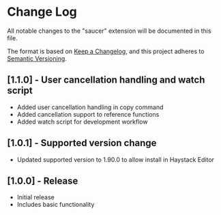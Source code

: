 # Change Log

All notable changes to the "saucer" extension will be documented in this file.

The format is based on [Keep a Changelog](https://keepachangelog.com/en/1.1.0/),
and this project adheres to [Semantic Versioning](https://semver.org/spec/v2.0.0.html).

## [1.1.0] - User cancellation handling and watch script

- Added user cancellation handling in copy command
- Added cancellation support to reference functions
- Added watch script for development workflow

## [1.0.1] - Supported version change

- Updated supported version to 1.90.0 to allow install in Haystack Editor

## [1.0.0] - Release

- Initial release
- Includes basic functionality
